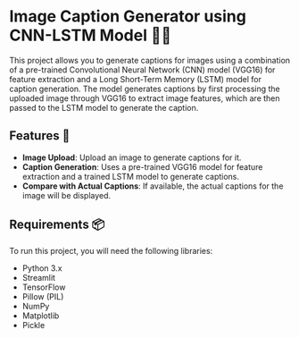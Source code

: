 # Image Caption Generator using CNN-LSTM Model 📸📝

This project allows you to generate captions for images using a combination of a pre-trained Convolutional Neural Network (CNN) model (VGG16) for feature extraction and a Long Short-Term Memory (LSTM) model for caption generation. The model generates captions by first processing the uploaded image through VGG16 to extract image features, which are then passed to the LSTM model to generate the caption.

## Features 🌟

- **Image Upload**: Upload an image to generate captions for it.
- **Caption Generation**: Uses a pre-trained VGG16 model for feature extraction and a trained LSTM model to generate captions.
- **Compare with Actual Captions**: If available, the actual captions for the image will be displayed.

## Requirements 📦

To run this project, you will need the following libraries:

- Python 3.x
- Streamlit
- TensorFlow
- Pillow (PIL)
- NumPy
- Matplotlib
- Pickle
